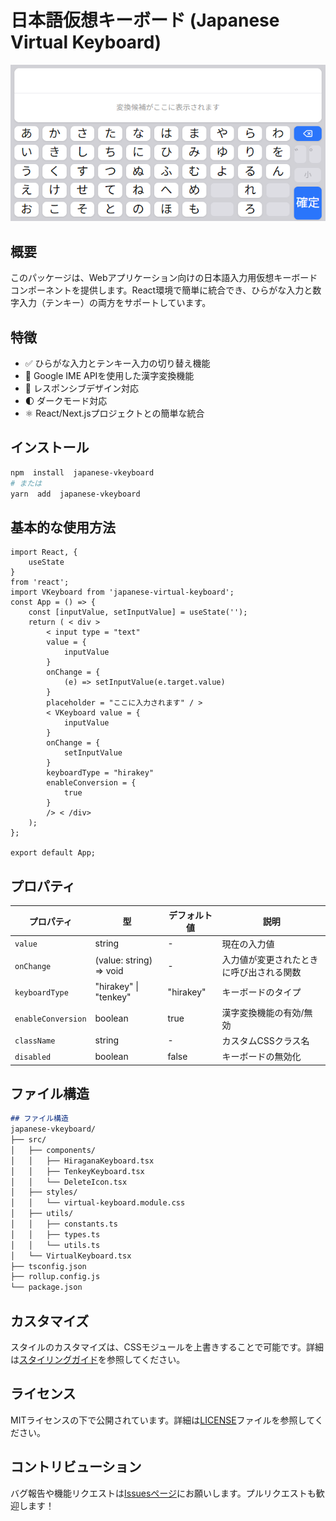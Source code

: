 # 日本語仮想キーボード (Japanese Virtual Keyboard)
![仮想キーボードの画像](screenshots/image01.png)


## 概要
このパッケージは、Webアプリケーション向けの日本語入力用仮想キーボードコンポーネントを提供します。React環境で簡単に統合でき、ひらがな入力と数字入力（テンキー）の両方をサポートしています。

## 特徴
- ✅ ひらがな入力とテンキー入力の切り替え機能
- 🔄 Google IME APIを使用した漢字変換機能
- 📱 レスポンシブデザイン対応
- 🌓 ダークモード対応
- ⚛️ React/Next.jsプロジェクトとの簡単な統合

## インストール
```bash
npm  install  japanese-vkeyboard
# または
yarn  add  japanese-vkeyboard
```
## 基本的な使用方法

```tsx
import React, {
	useState
}
from 'react';
import VKeyboard from 'japanese-virtual-keyboard';
const App = () => {
	const [inputValue, setInputValue] = useState('');
	return ( < div >
		< input type = "text"
		value = {
			inputValue
		}
		onChange = {
			(e) => setInputValue(e.target.value)
		}
		placeholder = "ここに入力されます" / >
		< VKeyboard value = {
			inputValue
		}
		onChange = {
			setInputValue
		}
		keyboardType = "hirakey"
		enableConversion = {
			true
		}
		/> < /div>
	);
};

export default App;
```
## プロパティ
| プロパティ | 型 | デフォルト値 | 説明 |
|------------|------|--------------|------|
| `value` | string | - | 現在の入力値 |
| `onChange` | (value: string) => void | - | 入力値が変更されたときに呼び出される関数 |
| `keyboardType` | "hirakey" \| "tenkey" | "hirakey" | キーボードのタイプ |
| `enableConversion` | boolean | true | 漢字変換機能の有効/無効 |
| `className` | string | - | カスタムCSSクラス名 |
| `disabled` | boolean | false | キーボードの無効化 |

## ファイル構造

```markdown
## ファイル構造
japanese-vkeyboard/
├── src/
│   ├── components/
│   │   ├── HiraganaKeyboard.tsx
│   │   ├── TenkeyKeyboard.tsx
│   │   └── DeleteIcon.tsx
│   ├── styles/
│   │   └── virtual-keyboard.module.css
│   ├── utils/
│   │   ├── constants.ts
│   │   ├── types.ts
│   │   └── utils.ts
│   └── VirtualKeyboard.tsx
├── tsconfig.json
├── rollup.config.js
└── package.json
```

## カスタマイズ
スタイルのカスタマイズは、CSSモジュールを上書きすることで可能です。詳細は[スタイリングガイド](./STYLING.md)を参照してください。
## ライセンス
MITライセンスの下で公開されています。詳細は[LICENSE](./LICENSE)ファイルを参照してください。
## コントリビューション
バグ報告や機能リクエストは[Issuesページ](https://github.com/k-noguchi0502/japanese-vkeyboard/issues)にお願いします。プルリクエストも歓迎します！